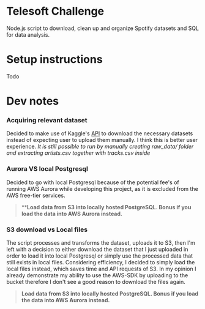 
# Telesoft Challenge

Node.js script to download, clean up and organize Spotify datasets and SQL for data analysis.

# Setup instructions

Todo

# Dev notes

### Acquiring relevant dataset
Decided to make use of Kaggle's [API](https://github.com/Kaggle/kaggle-api) to download the necessary datasets instead of expecting user to upload them manually. I think this is better user experience.
 *It is still possible to run by manually creating raw_data/ folder and extracting artists.csv together with tracks.csv inside*
 
### Aurora VS local Postgresql
Decided to go with local Postgresql because of the potential fee's of running AWS Aurora while developing this project, as it is excluded from the AWS free-tier services.
>****Load data from S3 into locally hosted PostgreSQL. Bonus if you load the data into AWS Aurora instead.**

### S3 download vs Local files
The script processes and transforms the dataset, uploads it to S3, then I'm left with a decision to either download the dataset that I just uploaded in order to load it into local Postgresql or simply use the processed data that still exists in local files.
Considering efficiency, I decided to simply load the local files instead, which saves time and API requests of S3. In my opinion I already demonstrate my ability to use the AWS-SDK by uploading to the bucket therefore I don't see a good reason to download the files again. 
> **Load data from S3 into locally hosted PostgreSQL. Bonus if you load the data into AWS Aurora instead.**